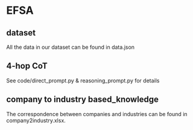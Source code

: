 # EFSA
## dataset
All the data in our dataset can be found in data.json
## 4-hop CoT
See code/direct_prompt.py & reasoning_prompt.py for details
## company to industry based_knowledge
The correspondence between companies and industries can be found in company2industry.xlsx.

